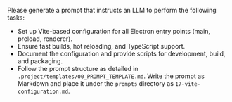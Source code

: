 Please generate a prompt that instructs an LLM to perform the following tasks:

* Set up Vite-based configuration for all Electron entry points (main, preload, renderer).
* Ensure fast builds, hot reloading, and TypeScript support.
* Document the configuration and provide scripts for development, build, and packaging.
* Follow the prompt structure as detailed in `.project/templates/00_PROMPT_TEMPLATE.md`. Write the prompt as Markdown and place it under the `prompts` directory as `17-vite-configuration.md`.
